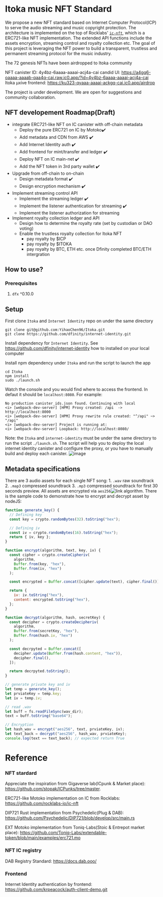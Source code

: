 # Itoka music NFT Standard

We propose a new NFT standard based on Internet Computer Protocol(ICP) to serve the audio streaming and music copyright protection. The architecture is implemented on the top of Rocklabs' [`ic-nft`](https://github.com/rocklabs-io/ic-nft), which is a ERC721-like NFT implementation. The extended API functions include the assets encryption, streaming control and royalty collection etc. The goal of this project is leveraging the NFT power to build a transparent, trustless and permanent streaming protocol for the music industry. 

The 72 genesis NFTs have been airdropped to Itoka community

NFT canister ID: 4y4bz-6aaaa-aaaai-acj4a-cai
candid UI: https://a4gq6-oaaaa-aaaab-qaa4q-cai.raw.ic0.app/?id=4y4bz-6aaaa-aaaai-acj4a-cai
Itoka µxive frontend: https://ku323-qyaaa-aaaai-ackgq-cai.ic0.app/airdrop

The project is under development. We are open for suggestions and community collaboration.

## NFT developement Roadmap(Draft)

- integrate ERC721-like NFT on IC canister with off-chain metadata
  - Deploy the pure ERC721 on IC by Motoko✔️
  - Add metadata and CDN from AWS ✔️
  - Add Internet Identity auth ✔️
  - Add frontend for mint/transfer and ledger ✔️
  - Deploy NFT on IC main-net ✔️
  - Add the NFT token in 3rd party wallet ✔️
- Upgrade from off-chain to on-chain 
  - Design metadata format ✔️
  - Design encryption mechanism ✔️
- Implement streaming control API
  - Implement the streaming ledger ✔️
  - Implement the listener authentication for streaming ✔️
  - Implement the listener authorization for streaming
- Implement royalty collection ledger and API
  - Design how to determine the royalty rate (set by custodian or DAO voting)
  - Enable the trustless royalty collection for Itoka NFT 
    - pay royalty by $ICP
    - pay royalty by $ITOKA
    - pay royalty by BTC, ETH etc. once Dfinity completed BTC/ETH intergration 

## How to use?

### Prerequisites

1. `dfx` ^0.10.0 

## Setup

First clone `Itoka` and `Internet Identity` repo on under the same directory

```shell
git clone git@github.com:YihaoChen96/Itoka.git
git clone https://github.com/dfinity/internet-identity.git
```

Install dependency for `Internet Identity`. See https://github.com/dfinity/internet-identity how to installed on your local computer

Install npm dependency under `Itoka` and run the script to launch the app

```shell
cd Itoka
npm install
sudo ./launch.sh
```

Watch the console and you would find where to access the frontend. In defaut it should be `localhost:8080`. For example:

```shell
No production canister_ids.json found. Continuing with local
<i> [webpack-dev-server] [HPM] Proxy created: /api  -> http://localhost:8000
<i> [webpack-dev-server] [HPM] Proxy rewrite rule created: "^/api" ~> "/api"
<i> [webpack-dev-server] Project is running at:
<i> [webpack-dev-server] Loopback: http://localhost:8080/
```

Note: the `Itoka` and `internet-identity` must be under the same directory to run the script `./launch.sh`. The script will help you to deploy the local internet identity canister and configure the proxy, or you have to manually build and deploy each canister.
![image](https://user-images.githubusercontent.com/46518089/154343451-85876600-9c66-4b09-aa1f-3e53bed8f8f4.png)

## Metadata specifications

There are 3 audio assets for each single NFT song: 1. `.wav` raw soundtrack 2. `.map3` compressed soundtrack 3. `.mp3` compressed soundtrack for first 30 seconds preview. All assets are encrypted via `aes256`![link](https://en.wikipedia.org/wiki/Advanced_Encryption_Standard) algorithm. There is the sample code to demonstrate how to encrypt and decrypt asset by nodeJS:

```javascript
function generate_key() {
  // Defining key
  const key = crypto.randomBytes(32).toString("hex");

  // Defining iv
  const iv = crypto.randomBytes(16).toString("hex");
  return { iv, key };
}

function encrypt(algorithm, text, key, iv) {
  const cipher = crypto.createCipheriv(
    algorithm,
    Buffer.from(key, "hex"),
    Buffer.from(iv, "hex")
  );

  const encrypted = Buffer.concat([cipher.update(text), cipher.final()]);

  return {
    iv: iv.toString("hex"),
    content: encrypted.toString("hex"),
  };
}

function decrypt(algorithm, hash, secretKey) {
  const decipher = crypto.createDecipheriv(
    algorithm,
    Buffer.from(secretKey, "hex"),
    Buffer.from(hash.iv, "hex")
  );

  const decrpyted = Buffer.concat([
    decipher.update(Buffer.from(hash.content, "hex")),
    decipher.final(),
  ]);

  return decrpyted.toString();
}

// generate private key and iv
let temp = generate_key();
let prviateKey = temp.key;
let iv = temp.iv;

// read .wav
let buff = fs.readFileSync(wav_dir);
text = buff.toString("base64");

// Encryption
let hash_wav = encrypt("aes256", text, prviateKey, iv);
let text_back = decrypt("aes256", hash_wav, prviateKey);
console.log(text == text_back); // expected return True
```

# Reference

### NFT stardard

Appreciate the inspiration from Gigaverse lab(ICpunk & Market place): https://github.com/stopak/ICPunks/tree/master.

ERC721-like Motoko implementation on IC from Rocklabs: https://github.com/rocklabs-io/ic-nft

DIP721 Rust implementation from Psychedelic(Plug & DAB): https://github.com/Psychedelic/DIP721/blob/develop/src/main.rs

EXT Motoko implementation from Toniq-Labs(Stoic & Entrepot market place): https://github.com/Toniq-Labs/extendable-token/blob/main/examples/erc721.mo

### NFT IC registry

DAB Registry Standard: https://docs.dab.ooo/

### Frontend

Internet Identity authentication by frontend: https://github.com/krpeacock/auth-client-demo.git
